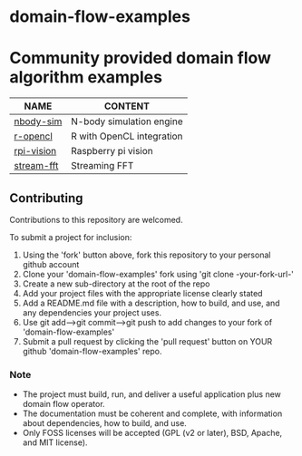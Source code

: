 # domain-flow-examples

Community provided domain flow algorithm examples
===================================================

NAME                         | CONTENT                        |
---------------------------- |------------------------------- |
[nbody-sim](nbody-sim)       | N-body simulation engine
[r-opencl](r-opencl)         | R with OpenCL integration
[rpi-vision](rpi-vision)     | Raspberry pi vision
[stream-fft](stream-fft)     | Streaming FFT 

## Contributing

Contributions to this repository are welcomed.

To submit a project for inclusion:

1. Using the 'fork' button above, fork this repository to your personal github account 
2. Clone your 'domain-flow-examples' fork using 'git clone -your-fork-url-'
2. Create a new sub-directory at the root of the repo
3. Add your project files with the appropriate license clearly stated
4. Add a README.md file with a description, how to build, and use, and any dependencies your project uses.
5. Use git add-->git commit-->git push to add changes to your fork of 'domain-flow-examples'
6. Submit a pull request by clicking the 'pull request' button on YOUR github 'domain-flow-examples' repo.


### Note

* The project must build, run, and deliver a useful application plus new domain flow operator.
* The documentation must be coherent and complete, with information about dependencies, how to build, and use.
* Only FOSS licenses will be accepted (GPL (v2 or later), BSD, Apache, and MIT license).

